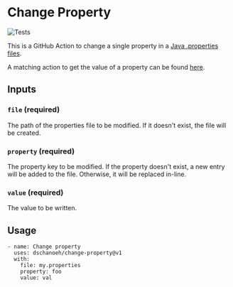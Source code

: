 # Change Property

![Tests](https://github.com/dschanoeh/change-property/actions/workflows/test.yaml/badge.svg)

This is a GitHub Action to change a single property in a [Java .properties files](https://en.wikipedia.org/wiki/.properties).

A matching action to get the value of a property can be found [here](https://github.com/dschanoeh/ger-property).


## Inputs

### `file` (required)
The path of the properties file to be modified.
If it doesn't exist, the file will be created.

### `property` (required)
The property key to be modified. If the property doesn't exist,
a new entry will be added to the file. Otherwise, it will be
replaced in-line.

### `value` (required)
The value to be written.

## Usage

```
- name: Change property
  uses: dschanoeh/change-property@v1
  with:
    file: my.properties
    property: foo
    value: val
```
